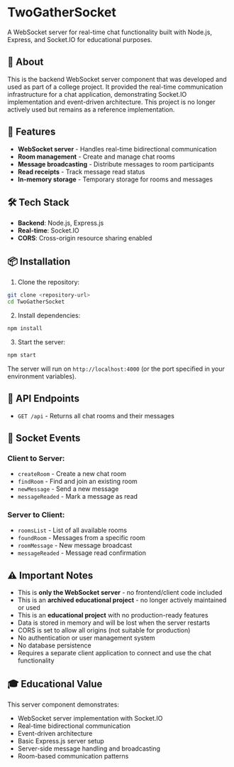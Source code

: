 # TwoGatherSocket

A WebSocket server for real-time chat functionality built with Node.js, Express, and Socket.IO for educational purposes.

## 📝 About

This is the backend WebSocket server component that was developed and used as part of a college project. It provided the real-time communication infrastructure for a chat application, demonstrating Socket.IO implementation and event-driven architecture. This project is no longer actively used but remains as a reference implementation.

## 🚀 Features

- **WebSocket server** - Handles real-time bidirectional communication
- **Room management** - Create and manage chat rooms
- **Message broadcasting** - Distribute messages to room participants
- **Read receipts** - Track message read status
- **In-memory storage** - Temporary storage for rooms and messages

## 🛠️ Tech Stack

- **Backend**: Node.js, Express.js
- **Real-time**: Socket.IO
- **CORS**: Cross-origin resource sharing enabled

## 📦 Installation

1. Clone the repository:

```bash
git clone <repository-url>
cd TwoGatherSocket
```

2. Install dependencies:

```bash
npm install
```

3. Start the server:

```bash
npm start
```

The server will run on `http://localhost:4000` (or the port specified in your environment variables).

## 🔧 API Endpoints

- `GET /api` - Returns all chat rooms and their messages

## 📡 Socket Events

### Client to Server:

- `createRoom` - Create a new chat room
- `findRoom` - Find and join an existing room
- `newMessage` - Send a new message
- `messageReaded` - Mark a message as read

### Server to Client:

- `roomsList` - List of all available rooms
- `foundRoom` - Messages from a specific room
- `roomMessage` - New message broadcast
- `messageReaded` - Message read confirmation

## ⚠️ Important Notes

- This is **only the WebSocket server** - no frontend/client code included
- This is an **archived educational project** - no longer actively maintained or used
- This is an **educational project** with no production-ready features
- Data is stored in memory and will be lost when the server restarts
- CORS is set to allow all origins (not suitable for production)
- No authentication or user management system
- No database persistence
- Requires a separate client application to connect and use the chat functionality

## 🎓 Educational Value

This server component demonstrates:

- WebSocket server implementation with Socket.IO
- Real-time bidirectional communication
- Event-driven architecture
- Basic Express.js server setup
- Server-side message handling and broadcasting
- Room-based communication patterns
